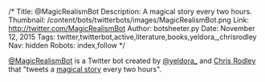/*
Title: @MagicRealismBot
Description: A magical story every two hours.
Thumbnail: /content/bots/twitterbots/images/MagicRealismBot.png
Link: http://twitter.com/MagicRealismBot
Author: botsheeter.py
Date: November 12, 2015
Tags: twitter,twitterbot,active,literature,books,yeldora_,chrisrodley
Nav: hidden
Robots: index,follow
*/

[@MagicRealismBot](https://twitter.com/MagicRealismBot) is a Twitter bot created by [@yeldora_](https://twitter.com/yeldora_) and [Chris Rodley](https://twitter.com/chrisrodley) that "tweets a [magical story](https://en.wikipedia.org/wiki/Magic_realism) every two hours".

